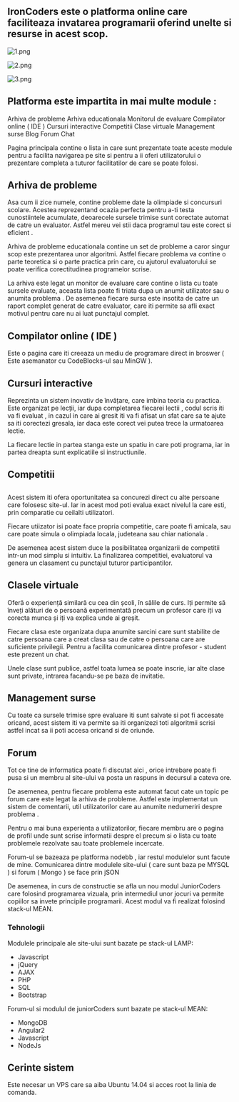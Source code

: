 ## IronCoders este o platforma online care faciliteaza invatarea programarii oferind unelte si resurse in acest scop.


![1.png](https://bitbucket.org/repo/XBzxXA/images/2300921727-1.png)

![2.png](https://bitbucket.org/repo/XBzxXA/images/3481299823-2.png)

![3.png](https://bitbucket.org/repo/XBzxXA/images/1247627031-3.png)

## Platforma este impartita in mai multe module : ##
Arhiva de probleme
Arhiva educationala
Monitorul de evaluare
Compilator online ( IDE )
Cursuri interactive
Competitii
Clase virtuale
Management surse
Blog
Forum
Chat

Pagina principala contine o lista in care sunt prezentate toate aceste module pentru a facilita navigarea pe site si pentru a ii oferi utilizatorului o prezentare completa a tuturor facilitatilor de care se poate folosi.

## Arhiva de probleme ##

Asa cum ii zice numele, contine probleme date la olimpiade si concursuri scolare. Acestea reprezentand ocazia perfecta pentru a-ti testa cunostiintele acumulate, deoarecele sursele trimise sunt corectate automat de catre un evaluator. Astfel mereu vei stii daca programul tau este corect si eficient .

Arhiva de probleme educationala contine un set de probleme a caror singur scop este prezentarea unor algoritmi. Astfel fiecare problema va contine o parte teoretica si o parte practica prin care, cu ajutorul evaluatorului se poate verifica corectitudinea programelor scrise.

La arhiva este legat un monitor de evaluare care contine o lista cu toate sursele evaluate, aceasta lista poate fi triata dupa un anumit utilizator sau o anumita problema . De asemenea fiecare sursa este insotita de catre un raport complet generat de catre evaluator, care iti permite sa afli exact motivul pentru care nu ai luat punctajul complet.

## Compilator online ( IDE ) ##

Este o pagina care iti creeaza un mediu de programare direct in broswer ( Este asemanator cu CodeBlocks-ul sau MinGW ).

## Cursuri interactive ##

Reprezinta un sistem inovativ de învățare, care imbina teoria cu practica. Este organizat pe lecții, iar dupa completarea fiecarei lectii , codul scris iti va fi evaluat , in cazul in care ai gresit iti va fi afisat un sfat care sa te ajute sa iti corectezi gresala, iar daca este corect vei putea trece la urmatoarea lectie.

La fiecare lectie in partea stanga este un spatiu in care poti programa, iar in partea dreapta sunt explicatiile si instructiunile.

## Competitii
 ##
Acest sistem iti ofera oportunitatea sa concurezi direct cu alte persoane care folosesc site-ul. Iar in acest mod poti evalua exact nivelul la care esti, prin comparatie cu ceilalti utilizatori.

Fiecare utiizator isi poate face propria competitie, care poate fi amicala, sau care poate simula o olimpiada locala, judeteana sau chiar nationala .

De asemenea acest sistem duce la posibilitatea organizarii de competitii intr-un mod simplu si intuitiv. La finalizarea competitiei, evaluatorul va genera un clasament cu punctajul tuturor participantilor.

## Clasele virtuale ##

Oferă o experiență similară cu cea din școli, în sălile de curs. Iți permite să înveți alături de o persoană experimentată precum un profesor care iți va corecta munca și iți va explica unde ai greșit.

Fiecare clasa este organizata dupa anumite sarcini care sunt stabilite de catre persoana care a creat clasa sau de catre o persoana care are suficiente privilegii. Pentru a facilita comunicarea dintre profesor - student este prezent un chat.

Unele clase sunt publice, astfel toata lumea se poate inscrie, iar alte clase sunt private, intrarea facandu-se pe baza de invitatie.

## Management surse

Cu toate ca sursele trimise spre evaluare iti sunt salvate si pot fi accesate oricand, acest sistem iti va permite sa iti organizezi toti algoritmii scrisi astfel incat sa ii poti accesa oricand si de oriunde.


## Forum ##

Tot ce tine de informatica poate fi discutat aici , orice intrebare poate fi pusa si un membru al site-ului va posta un raspuns in decursul a cateva ore.

De asemenea, pentru fiecare problema este automat facut cate un topic pe forum care este legat la arhiva de probleme. Astfel este implementat un sistem de comentarii, util utilizatorilor care au anumite nedumeriri despre problema .

Pentru o mai buna experienta a utilizatorilor, fiecare membru are o pagina de profil unde sunt scrise informatii despre el precum si o lista cu toate problemele rezolvate sau toate problemele incercate.

Forum-ul se bazeaza pe platforma nodebb , iar restul modulelor sunt facute de mine. Comunicarea dintre modulele site-ului ( care sunt baza pe MYSQL ) si forum ( Mongo ) se face prin jSON

De asemenea, in curs de constructie se afla un nou modul JuniorCoders care folosind programarea vizuala, prin intermediul unor jocuri va permite copiilor sa invete principile programarii.
Acest modul va fi realizat folosind stack-ul MEAN.

### Tehnologii ###
Modulele principale ale site-ului sunt bazate pe stack-ul LAMP:

* Javascript
* jQuery
* AJAX
* PHP
* SQL
* Bootstrap


Forum-ul si modulul de juniorCoders sunt bazate pe stack-ul MEAN:

* MongoDB
* Angular2
* Javascript
* NodeJs

## Cerinte sistem ##
Este necesar un VPS care sa aiba Ubuntu 14.04 si acces root la linia de comanda.